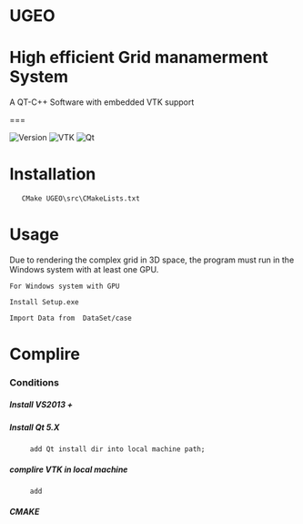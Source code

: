 # UGEO

# High efficient Grid manamerment System

A QT-C++ Software with embedded VTK support

===

![Version](https://img.shields.io/badge/version-1.0.0-blue.svg)
![VTK](https://img.shields.io/badge/VTK-8.2.0-red.svg)
![Qt](https://img.shields.io/badge/Qt-5.12.1-green.svg)

# Installation

```
   CMake UGEO\src\CMakeLists.txt
```

# Usage
  
  Due to rendering the complex grid in 3D space, the program must run in the Windows system with at least one GPU.
  
  ```
  For Windows system with GPU
  
  Install Setup.exe
  
  Import Data from  DataSet/case
  ```

# Complire 

   ### Conditions
   ##### Install VS2013 + 
   ##### Install Qt 5.X 
         add Qt install dir into local machine path; 
   ##### complire VTK in local machine
         add 
   ##### CMAKE 
  
